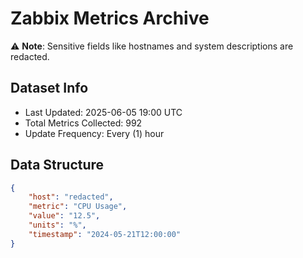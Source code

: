 # Zabbix Metrics Archive

⚠️ **Note**: Sensitive fields like hostnames and system descriptions are redacted.

## Dataset Info
- Last Updated: 2025-06-05 19:00 UTC
- Total Metrics Collected: 992
- Update Frequency: Every (1) hour

## Data Structure
```json
{
    "host": "redacted",
    "metric": "CPU Usage",
    "value": "12.5",
    "units": "%",
    "timestamp": "2024-05-21T12:00:00"
}
```
